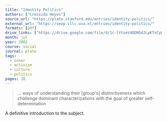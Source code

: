 ```yaml
---
title: "Identity Politics"
authors: ["Cressida Heyes"]
source_url: "https://plato.stanford.edu/entries/identity-politics/"
external_url: "https://seop.illc.uva.nl/entries/identity-politics/"
formats: [pdf]
drive_links: ["https://drive.google.com/file/d/1c-lYtseV4ODN5dJLyKTsCyWHtNH9lqFq/view?usp=drivesdk"]
month: jul
year: 2002
course: social
journal: plato
tags:
  - inner
  - activism
  - culture
  - politics
pages: 18
---
```


> … ways of understanding their [group's] distinctiveness which challenge dominant characterizations with the goal of greater self-determination

A definitive introduction to the subject.
